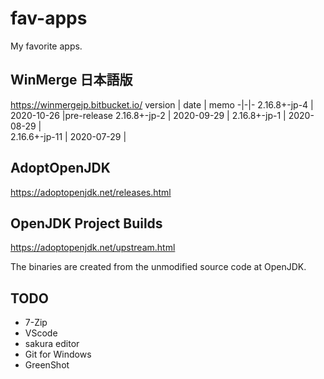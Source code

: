 # fav-apps

My favorite apps.

## WinMerge 日本語版
https://winmergejp.bitbucket.io/
version | date | memo
-|-|-
2.16.8+-jp-4  | 2020-10-26 |pre-release
2.16.8+-jp-2  | 2020-09-29 |
2.16.8+-jp-1  |	2020-08-29 |	
2.16.6+-jp-11 |	2020-07-29 |

## AdoptOpenJDK
https://adoptopenjdk.net/releases.html

## OpenJDK Project Builds
https://adoptopenjdk.net/upstream.html

The binaries are created from the unmodified source code at OpenJDK.

## TODO
* 7-Zip
* VScode
* sakura editor
* Git for Windows
* GreenShot
